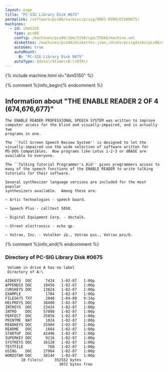 ```yaml
---
layout: page
title: "PC-SIG Library Disk #675"
permalink: /software/pcx86/sw/misc/pcsig/0001-0999/DISK0675/
machines:
  - id: ibm5150
    type: pcx86
    config: /machines/pcx86/ibm/5150/cga/256kb/machine.xml
    diskettes: /machines/pcx86/diskettes.json,/disks/pcsigdisks/pcx86/diskettes.json
    autoGen: true
    autoMount:
      B: "PC-SIG Library Disk 0675"
    autoType: $date\r$time\rB:\rDIR\r
---
```


{% include machine.html id="ibm5150" %}

{% comment %}info_begin{% endcomment %}

## Information about "THE ENABLE READER 2 OF 4 (674,676,677)"

    The ENABLE READER PROFESSIONAL SPEECH SYSTEM was written to improve
    computer access for the blind and visually-impaired, and is actually two
    programs in one.
    
    The ``Full Screen Speech Review System'' is designed to let the
    visually-impaired use the wide selection of software written for
    MS-DOS compatibles.  Now programs like Lotus 1-2-3 or dBASE are
    available to everyone.
    
    The ``Talking Tutorial Programmer's Aid'' gives programmers access to
    many of the speech functions of the ENABLE READER to write talking
    tutorials for their software.
    
    Several synthesizer language versions are included for the most popular
    synthesizers available.  Among these are:
    
    ~ Artic Technologies - speech board.
    
    ~ Speech Plus - calltext 5050.
    
    ~ Digital Equipment Corp. - dectalk.
    
    ~ Street electronics - echo qp.
    
    ~ Votrax, Inc. - Votalker ib., Votrax pss., Votrax pss/b.
{% comment %}info_end{% endcomment %}


### Directory of PC-SIG Library Disk #0675

     Volume in drive A has no label
     Directory of A:\

    AIDKEYS  DOC      7424   1-02-87   1:00p
    APPENDIX DOC     19456   1-02-87   1:00p
    CURSKEYS DOC     13824   1-02-87   1:00p
    EXAMPLE           1704   1-02-87   1:00p
    FILES675 TXT      2048   1-04-80   9:34p
    HELPKEYS DOC     38400   1-02-87   1:00p
    INTKEYS  DOC     23424   1-02-87   1:00p
    INTRO    DOC     57088   1-02-87   1:00p
    PERFECT  DOC     25856   1-02-87   1:00p
    PRINTME  BAT      1024   1-02-87   1:00p
    READKEYS DOC     25984   1-02-87   1:00p
    README   DOC      1664   1-02-87   1:00p
    STARTUP  DOC     42496   1-02-87   1:00p
    SUPERKEY DOC      9216   1-02-87   1:00p
    SYSTKEYS DOC     16128   1-02-87   1:00p
    TESTFILE           768   1-02-87   1:00p
    USING    DOC     27904   1-02-87   1:00p
    WORDSTAR DOC     38144   1-02-87   1:00p
           18 file(s)     352552 bytes
                            3072 bytes free
